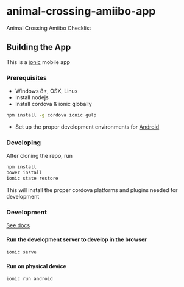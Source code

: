 # animal-crossing-amiibo-app
Animal Crossing Amiibo Checklist

## Building the App
This is a [ionic](https://ionicframework.com/) mobile app

### Prerequisites
* Windows 8+, OSX, Linux
* Install nodejs
* Install cordova & ionic globally
```bash
npm install -g cordova ionic gulp
```
* Set up the proper development environments for [Android](http://cordova.apache.org/docs/en/edge/guide_platforms_android_index.md.html)

### Developing
After cloning the repo, run

```bash
npm install
bower install
ionic state restore
```

This will install the proper cordova platforms and plugins needed for development


### Development
[See docs](http://ionicframework.com/docs/guide/testing.html)

#### Run the development server to develop in the browser
```bash
ionic serve
```

#### Run on physical device
```bash
ionic run android
```
